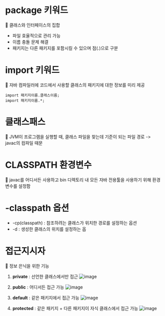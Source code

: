 # package 키워드
🚀 클래스와 인터페이스의 집합

* 파일 효율적으로 관리 가능
* 이름 충돌 문제 해결
* 패키지는 다른 패키지를 포함시킬 수 있으며 점(.)으로 구분

# import 키워드
🚀 자바 컴파일러에 코드에서 사용할 클래스의 패키지에 대한 정보를 미리 제공

```
import 패키지이름.클래스이름;
import 패키지이름.*;
```

# 클래스패스
🚀 JVM이 프로그램을 실행할 때, 클래스 파일을 찾는데 기준이 되는 파일 경로 -> javac의 컴파일 때문

# CLASSPATH 환경변수
🚀 javac를 어디서든 사용하고 bin 디렉토리 내 모든 자바 전용툴을 사용하기 위해 환경변수를 설정함

# -classpath 옵션
* -cp(classpath) : 참조하려는 클래스가 위치한 경로를 설정하는 옵션
* -d : 생성한 클래스의 위치를 설정하는 옵

# 접근지시자
🚀 정보 은닉을 위한 기능

1. **private** : 선언한 클래스에서만 접근
![image](https://user-images.githubusercontent.com/61977260/194012947-1b6d4379-7cc8-49ff-9d5e-bea2502f995d.png)

2. **public** : 어디서든 접근 가능
![image](https://user-images.githubusercontent.com/61977260/194012973-e61aedff-41c1-4a59-9143-a1deaaf0f9d7.png)

3. **default** : 같은 패키지에서 접근 가능
![image](https://user-images.githubusercontent.com/61977260/194013003-aa18ffe9-6a42-4c4c-8e2a-c920a02218ea.png)

4. **protected** : 같은 패키지 + 다른 패키지이 자식 클래스에서 접근 가능
![image](https://user-images.githubusercontent.com/61977260/194013022-83b1b1f3-dcbc-4734-9399-44c12c6651a3.png)
